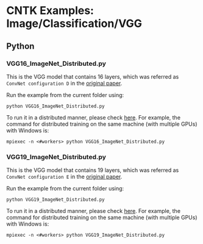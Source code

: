 # CNTK Examples: Image/Classification/VGG

## Python

### VGG16_ImageNet_Distributed.py

This is the VGG model that contains 16 layers, which was referred as `ConvNet configuration D` in the [original paper](https://arxiv.org/pdf/1409.1556v6.pdf).

Run the example from the current folder using:

`python VGG16_ImageNet_Distributed.py`

To run it in a distributed manner, please check [here](https://github.com/Microsoft/CNTK/wiki/Multiple-GPUs-and-machines#32-python). For example, the command for distributed training on the same machine (with multiple GPUs) with Windows is:

`mpiexec -n <#workers> python VGG16_ImageNet_Distributed.py`

### VGG19_ImageNet_Distributed.py

This is the VGG model that contains 19 layers, which was referred as `ConvNet configuration E` in the [original paper](https://arxiv.org/pdf/1409.1556v6.pdf).

Run the example from the current folder using:

`python VGG19_ImageNet_Distributed.py`

To run it in a distributed manner, please check [here](https://github.com/Microsoft/CNTK/wiki/Multiple-GPUs-and-machines#32-python). For example, the command for distributed training on the same machine (with multiple GPUs) with Windows is:

`mpiexec -n <#workers> python VGG19_ImageNet_Distributed.py`
